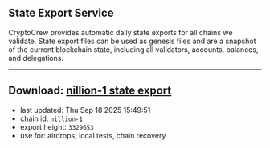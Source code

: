 ## State Export Service
CryptoCrew provides automatic daily state exports for all chains we validate. State export files can be used as genesis files and are a snapshot of the current blockchain state, including all validators, accounts, balances, and delegations.

---
**Download: [nillion-1 state export](https://ccv-s3.nbg1.your-objectstorage.com/SERVICE/nillion/nillion-1_export_3329653.json)**
---

- last updated: Thu Sep 18 2025 15:49:51
- chain id: `nillion-1`
- export height: `3329653`
- use for: airdrops, local tests, chain recovery
